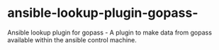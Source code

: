 # ansible-lookup-plugin-gopass-
Ansible lookup plugin for gopass - A plugin to make data from gopass available within the ansible control machine.
